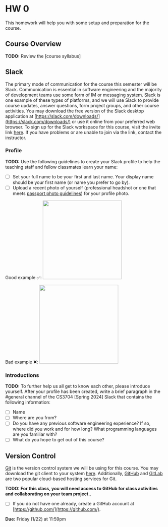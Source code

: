 # HW 0

This homework will help you with some setup and preparation for the course.

## Course Overview

**TODO:** Review the [course syllabus]

## Slack

The primary mode of communication for the course this semester will be Slack. Communication is essential in software engineering and the majority of development teams use some form of IM or messaging system. Slack is one example of these types of platforms, and we will use Slack to provide course updates, answer questions, form project groups, and other course activities. You may download the free version of the Slack desktop application at [https://slack.com/downloads/](https://slack.com/downloads/) or use it online from your preferred web browser. To sign up for the Slack workspace for this course, visit the invite link [here](https://join.slack.com/t/cs3704-spring2024/shared_invite/zt-2af1mnw9t-5Pxpu_jyMXGUjBRtrmu7GA). If you have problems or are unable to join via the link, contact the instructor.

### Profile

**TODO:** Use the following guidelines to create your Slack profile to help the teaching staff and fellow classmates learn your name:
- [ ] Set your full name to be your first and last name. Your display name should be your first name (or name you prefer to go by).
- [ ] Upload a recent photo of yourself (professional headshot or one that meets [passport photo guidelines](https://travel.state.gov/content/travel/en/passports.html/pptphotoreq/photocomptemplate/photocomptemplate_5297.html)) for your profile photo.

Good example ✅: <img src="../resources/imgs/good_profile.png" width="250"/>

Bad example ❌: <img src="../resources/imgs/bad_profile.png" width="250"/>

### Introductions

**TODO:** To further help us all get to know each other, please introduce yourself. After your profile has been created, write a brief paragraph in the #general channel of the CS3704 [Spring 2024] Slack that contains the following information:
- [ ] Name
- [ ] Where are you from?
- [ ] Do you have any previous software engineering experience? If so, where did you work and for how long? What programming languages are you familiar with?
- [ ] What do you hope to get out of this course?

## Version Control

[Git](https://git-scm.com/) is the version control system we will be using for this course. You may download the git client to your system [here](https://git-scm.com/downloads). Additionally, [GitHub](https://github.com/) and [GitLab](https://about.gitlab.com/) are two popular cloud-based hosting services for Git.

**TODO: For this class, you will need access to GitHub for class activities and collaborating on your team project..** 

- [ ] If you do not have one already, create a GitHub account at [https://github.com/](https://github.com/).



**Due:** Friday (1/22) at 11:59pm
